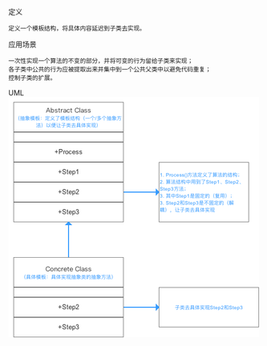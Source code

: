 定义
    
    定义一个模板结构，将具体内容延迟到子类去实现。

应用场景

    一次性实现一个算法的不变的部分，并将可变的行为留给子类来实现；
    各子类中公共的行为应被提取出来并集中到一个公共父类中以避免代码重复；
    控制子类的扩展。
    
 UML
 ![UML](UML.png)   
